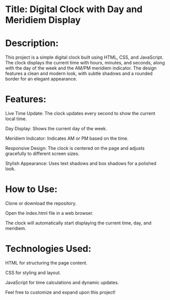 # Title: Digital Clock with Day and Meridiem Display

# Description:

This project is a simple digital clock built using HTML, CSS, and JavaScript. The clock displays the current time with hours, minutes, and seconds, along with the day of the week and the AM/PM meridiem indicator. The design features a clean and modern look, with subtle shadows and a rounded border for an elegant appearance.

# Features:

Live Time Update: The clock updates every second to show the current local time.

Day Display: Shows the current day of the week.

Meridiem Indicator: Indicates AM or PM based on the time.

Responsive Design: The clock is centered on the page and adjusts gracefully to different screen sizes.

Stylish Appearance: Uses text shadows and box shadows for a polished look.

# How to Use:

Clone or download the repository.

Open the index.html file in a web browser.

The clock will automatically start displaying the current time, day, and meridiem.

# Technologies Used:

HTML for structuring the page content.

CSS for styling and layout.

JavaScript for time calculations and dynamic updates.


Feel free to customize and expand upon this project!

